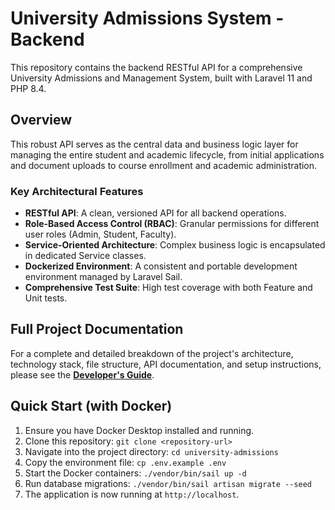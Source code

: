 # University Admissions System - Backend

This repository contains the backend RESTful API for a comprehensive University Admissions and Management System, built with Laravel 11 and PHP 8.4.

## Overview

This robust API serves as the central data and business logic layer for managing the entire student and academic lifecycle, from initial applications and document uploads to course enrollment and academic administration.

### Key Architectural Features
- **RESTful API**: A clean, versioned API for all backend operations.
- **Role-Based Access Control (RBAC)**: Granular permissions for different user roles (Admin, Student, Faculty).
- **Service-Oriented Architecture**: Complex business logic is encapsulated in dedicated Service classes.
- **Dockerized Environment**: A consistent and portable development environment managed by Laravel Sail.
- **Comprehensive Test Suite**: High test coverage with both Feature and Unit tests.

## Full Project Documentation

For a complete and detailed breakdown of the project's architecture, technology stack, file structure, API documentation, and setup instructions, please see the **[Developer's Guide](./docs/00-project-overview-and-guide.md)**.

## Quick Start (with Docker)

1.  Ensure you have Docker Desktop installed and running.
2.  Clone this repository: `git clone <repository-url>`
3.  Navigate into the project directory: `cd university-admissions`
4.  Copy the environment file: `cp .env.example .env`
5.  Start the Docker containers: `./vendor/bin/sail up -d`
6.  Run database migrations: `./vendor/bin/sail artisan migrate --seed`
7.  The application is now running at `http://localhost`.
